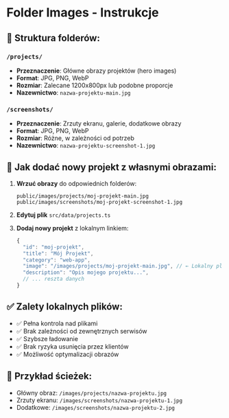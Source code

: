 # Folder Images - Instrukcje

## 📁 Struktura folderów:

### `/projects/` 
- **Przeznaczenie**: Główne obrazy projektów (hero images)
- **Format**: JPG, PNG, WebP
- **Rozmiar**: Zalecane 1200x800px lub podobne proporcje
- **Nazewnictwo**: `nazwa-projektu-main.jpg`

### `/screenshots/`
- **Przeznaczenie**: Zrzuty ekranu, galerie, dodatkowe obrazy
- **Format**: JPG, PNG, WebP
- **Rozmiar**: Różne, w zależności od potrzeb
- **Nazewnictwo**: `nazwa-projektu-screenshot-1.jpg`

## 🎯 Jak dodać nowy projekt z własnymi obrazami:

1. **Wrzuć obrazy** do odpowiednich folderów:
   ```
   public/images/projects/moj-projekt-main.jpg
   public/images/screenshots/moj-projekt-screenshot-1.jpg
   ```

2. **Edytuj plik** `src/data/projects.ts`

3. **Dodaj nowy projekt** z lokalnym linkiem:
   ```javascript
   {
     "id": "moj-projekt",
     "title": "Mój Projekt",
     "category": "web-app",
     "image": "/images/projects/moj-projekt-main.jpg", // ← Lokalny plik!
     "description": "Opis mojego projektu...",
     // ... reszta danych
   }
   ```

## ✅ Zalety lokalnych plików:
- ✅ Pełna kontrola nad plikami
- ✅ Brak zależności od zewnętrznych serwisów
- ✅ Szybsze ładowanie
- ✅ Brak ryzyka usunięcia przez klientów
- ✅ Możliwość optymalizacji obrazów

## 📝 Przykład ścieżek:
- Główny obraz: `/images/projects/nazwa-projektu.jpg`
- Zrzuty ekranu: `/images/screenshots/nazwa-projektu-1.jpg`
- Dodatkowe: `/images/screenshots/nazwa-projektu-2.jpg`